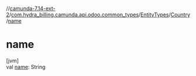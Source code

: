 //[camunda-7.14-ext-2](../../../../index.md)/[com.hydra_billing.camunda.api.odoo.common_types](../../index.md)/[EntityTypes](../index.md)/[Country](index.md)/[name](name.md)

# name

[jvm]\
val [name](name.md): String
